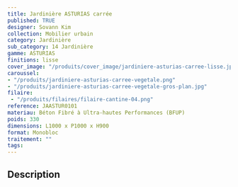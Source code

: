 ```yaml
---
title: Jardinière ASTURIAS carrée 
published: TRUE
designer: Sovann Kim
collection: Mobilier urbain
category: Jardinière
sub_category: 14 Jardinière
gamme: ASTURIAS
finitions: lisse
cover_image: "/produits/cover_image/jardiniere-asturias-carree-lisse.jpg"
caroussel: 
- "/produits/jardiniere-asturias-carree-vegetale.png"
- "/produits/jardiniere-asturias-carree-vegetale-gros-plan.jpg"
filaire: 
 - "/produits/filaires/filaire-cantine-04.png"
reference: JAASTUR0101
materiau: Béton Fibré à Ultra-hautes Performances (BFUP)
poids: 330
dimensions: L1000 x P1000 x H900 
format: Monobloc
traitement: ""
tags: 
---
```


## Description
